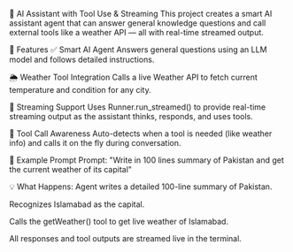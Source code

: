 🤖 AI Assistant with Tool Use & Streaming
This project creates a smart AI assistant agent that can answer general knowledge questions and call external tools like a weather API — all with real-time streamed output.

🚀 Features
✅ Smart AI Agent
Answers general questions using an LLM model and follows detailed instructions.

🌦️ Weather Tool Integration
Calls a live Weather API to fetch current temperature and condition for any city.

🔄 Streaming Support
Uses Runner.run_streamed() to provide real-time streaming output as the assistant thinks, responds, and uses tools.

🧰 Tool Call Awareness
Auto-detects when a tool is needed (like weather info) and calls it on the fly during conversation.

🧪 Example Prompt
Prompt: "Write in 100 lines summary of Pakistan and get the current weather of its capital"

💡 What Happens:
Agent writes a detailed 100-line summary of Pakistan.

Recognizes Islamabad as the capital.

Calls the getWeather() tool to get live weather of Islamabad.

All responses and tool outputs are streamed live in the terminal.

